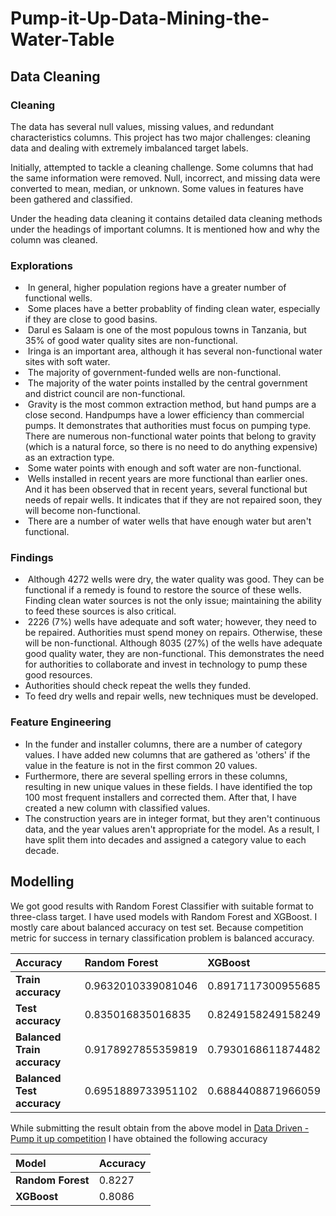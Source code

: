 # Pump-it-Up-Data-Mining-the-Water-Table

## Data Cleaning  

### Cleaning

The data has several null values, missing values, and redundant characteristics columns. This project has two major challenges: cleaning data and dealing with extremely imbalanced target labels.

Initially, attempted to tackle a cleaning challenge. Some columns that had the same information were removed. Null, incorrect, and missing data were converted to mean, median, or unknown. Some values in features have been gathered and classified.

Under the heading data cleaning it contains detailed data cleaning methods under the headings of important columns. It is mentioned how and why the column was cleaned.

### Explorations

  -  In general, higher population regions have a greater number of functional wells.
  -  Some places have a better probablity of finding clean water, especially if they are close to good basins.
  -  Darul es Salaam is one of the most populous towns in Tanzania, but 35% of good water quality sites are non-functional.
  -  Iringa is an important area, although it has several non-functional water sites with soft water.
  -  The majority of government-funded wells are non-functional.
  -  The majority of the water points installed by the central government and district council are non-functional.
  -  Gravity is the most common extraction method, but hand pumps are a close second. Handpumps have a lower efficiency than commercial pumps. It demonstrates that authorities must focus on pumping type. There are numerous non-functional water points that belong to gravity (which is a natural force, so there is no need to do anything expensive) as an extraction type.
  -  Some water points with enough and soft water  are non-functional.
  -  Wells installed in recent years are more functional than earlier ones. And it has been observed that in recent years, several functional but needs of repair wells. It indicates that if they are not repaired soon, they will become non-functional.
  -  There are a number of water wells that have enough water but aren't functional.

### Findings 
 
  -  Although 4272 wells were dry, the water quality was good. They can be functional if a remedy is found to restore the source of these wells. Finding clean water sources is not the only issue; maintaining the ability to feed these sources is also critical.
  -  2226 (7%) wells have adequate and soft water; however, they need to be repaired. Authorities must spend money on repairs. Otherwise, these will be non-functional.
Although 8035 (27%) of the wells have adequate good quality water, they are non-functional. This demonstrates the need for authorities to collaborate and invest in technology to pump these good resources.
  -  Authorities should check repeat the wells they funded.
  -  To feed dry wells and repair wells, new techniques must be developed.

### Feature Engineering

  -  In the funder and installer columns, there are a number of category values. I have added new columns that are gathered as 'others' if the value in the feature is not in the first common 20 values.
  -  Furthermore, there are several spelling errors in these columns, resulting in new unique values in these fields. I have identified the top 100 most frequent installers and corrected them. After that, I have created a new column with classified values.
  -  The construction years are in integer format, but they aren't continuous data, and the year values aren't appropriate for the model. As a result, I have split them into decades and assigned a category value to each decade.

 ## Modelling 
 
We got good results with Random Forest Classifier with suitable format to three-class target.
I have used models with Random Forest and XGBoost. 
I mostly care about balanced accuracy on test set. Because competition metric for success in ternary classification problem is balanced accuracy.

|Accuracy| Random Forest| XGBoost|
|:---|:---|:---|
|**Train accuracy**|0.9632010339081046|0.8917117300955685|
|**Test accuracy**|0.835016835016835|0.8249158249158249|
|**Balanced Train accuracy**|0.9178927855359819|0.7930168611874482|
|**Balanced Test accuracy**|0.6951889733951102|0.6884408871966059|

While submitting the result obtain from the above model in [Data Driven - Pump it up competition](https://www.drivendata.org/competitions/7/pump-it-up-data-mining-the-water-table/page/23/) I have obtained the following accuracy 
 
|Model| Accuracy| 
|:---|:---|
|**Random Forest**|0.8227|
|**XGBoost**|0.8086|




